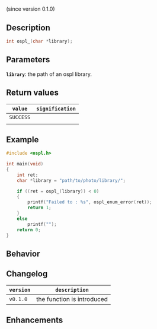 # 
(since version 0.1.0)  



## Description

```c
int ospl_(char *library);
```


## Parameters

**`library`**: the path of an ospl library.  


## Return values

| `value`   | `signification`                                   |
| --------- | ------------------------------------------------- |
| `SUCCESS` |                                                   |
|           |                                                   |


## Example

```c
#include <ospl.h>

int main(void)
{
	int ret;
	char *library = "path/to/photo/library/";

	if ((ret = ospl_(library)) < 0)
	{
		printf("Failed to : %s", ospl_enum_error(ret));
		return 1;
	}
	else
		printf("");
	return 0;
}
```


## Behavior


## Changelog

| `version` | `description`              |
| ----------- | ------------------------ |
| `v0.1.0`  | the function is introduced |


## Enhancements


